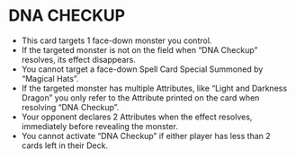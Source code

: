 
# DNA CHECKUP

*   This card targets 1 face-down monster you control.
*   If the targeted monster is not on the field when “DNA Checkup” resolves, its effect disappears.
*   You cannot target a face-down Spell Card Special Summoned by “Magical Hats”.
*   If the targeted monster has multiple Attributes, like “Light and Darkness Dragon” you only refer to the Attribute printed on the card when resolving “DNA Checkup”.
*   Your opponent declares 2 Attributes when the effect resolves, immediately before revealing the monster.
*   You cannot activate “DNA Checkup” if either player has less than 2 cards left in their Deck.

  